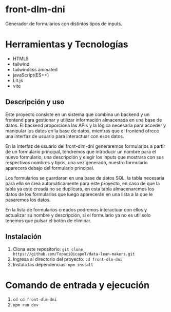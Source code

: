# front-dlm-dni
Generador de formularios con distintos tipos de inputs.

# Herramientas y Tecnologías
- HTML5
- tailwind
- tailwindcss animated
- javaScript(ES++)
- Lit.js
- vite
    
## Descripción y uso
Este proyecto consiste en un sistema que combina un backend y un frontend para gestionar y utilizar información almacenada en una base de datos. El backend proporciona las APIs y la lógica necesaria para acceder y manipular los datos en la base de datos, mientras que el frontend ofrece una interfaz de usuario para interactuar con esos datos.


En la interfaz de usuario del front-dlm-dni generaremos formularios a partir de un formulario principal, tendremos que introducir un nombre para el nuevo formulario, una descripción y elegir los inputs que mostrara con sus respectivos nombres y tipos, una vez generado, nuestro formulario aparecerá debajo del formulario principal.

Los formularios se guardaran en una base de datos SQL, la tabla necesaria para ello se crea automáticamente para este proyecto, en caso de que la tabla ya este creada no se duplicara, en esta tabla almacenaremos los datos de los formularios que luego aparecerán en una lista a la que le pasaremos los datos. 

En la lista de formularios creados podremos interactuar con ellos y actualizar su nombre y descripción, si el formulario ya no es util solo tenemos que pulsar el botón de eliminar.


## Instalación

1. Clona este repositorio: `git clone https://github.com/TopaciOicapoT/data-lean-makers.git`
2. Ingresa al directorio del proyecto: `cd front-dlm-dni`
3. Instala las dependencias: `npm install`

# Comando de entrada y ejecución
1. `cd cd front-dlm-dni`
2. `npm run dev`